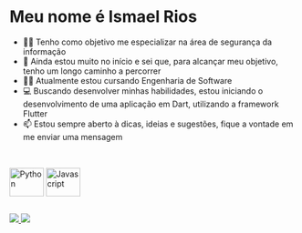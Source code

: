 # Meu nome é Ismael Rios

- 👨‍💻 Tenho como objetivo me especializar na área de segurança da informação
- 🌱 Ainda estou muito no início e sei que, para alcançar meu objetivo, tenho um longo caminho a percorrer
- 👨‍🎓 Atualmente estou cursando Engenharia de Software
- 💻 Buscando desenvolver minhas habilidades, estou iniciando o desenvolvimento de uma aplicação em Dart, utilizando a framework Flutter
- 📫 Estou sempre aberto à dicas, ideias e sugestões, fique a vontade em me enviar uma mensagem

##

<div style="display: inline_block"><br>
  
  <img align="center" alt="Python" height="50" width="60" src="https://cdn.jsdelivr.net/gh/devicons/devicon/icons/python/python-original-wordmark.svg" />
  <img align="center" alt="Javascript" height="50" width="60" src="https://cdn.jsdelivr.net/gh/devicons/devicon/icons/javascript/javascript-original.svg" />
</div>

##
 
<div>
  <a href = "mailto:ismaelvrios1993@gmail.com">
    <img src="https://img.shields.io/badge/Gmail-D14836?style=for-the-badge&logo=gmail&logoColor=white" target="_blank">
  </a>  
  <a href="https://www.linkedin.com/in/ismaelvrios/" target="_blank">
    <img src="https://img.shields.io/badge/-LinkedIn-%230077B5?style=for-the-badge&logo=linkedin&logoColor=white" target="_blank">
  </a> 
</div>
